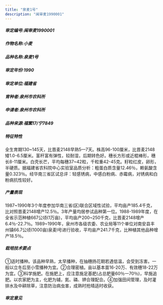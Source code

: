 ```yaml
---
title: "泉麦1号"
description: "闽审麦1990001"
---
```

##### 审定编号:闽审麦1990001

##### 作物名称:小麦

##### 品种名称:泉麦1号

##### 审定年份:1990

##### 审定单位:福建省

##### 育种者:泉州市农科所

##### 申请者:泉州市农科所

##### 品种来源:福繁17/宁7849

##### 特征特性
全生育期130~145天，比晋麦2148早熟5—7天。株高96-100厘米，比晋麦2148矮1.0-6.5厘米。茎秆富有弹性，较耐湿，后期转色好。穗长方形或近棍棒形，穗长8-11厘米。白壳长芒，平均每穗37~42粒，千粒重42-45克。籽粒红皮，卵形，半硬质。据福建省农科院中心实验室品质分析：粗蛋白质含量12.46％，赖氨酸含量0.323％。经华南三省区试总评：轻感锈病，中感白粉病、赤霉病，对锈病和白粉病抗性较好。

##### 产量表现
1987~1990年3个年度参加华南三省(区)联合区域性试验，平均亩产185.4千克，比对照晋麦2148增产12.5％。3年产量均居参试品种第一位。1988-1989年度，在全省示范种植667公顷(1万亩)，平均亩产200~250千克，比晋麦2148增产6.4％-22.7％。1989~1990年，泉州市各级农委、农业局等11个单位对南安县丰州镇66.7公顷(1000亩)泉麦l号进行验收，平均亩产241.7千克，比种植其他品种增产18.5％。

##### 栽培技术要点
 ①适时播种。该品种早熟，太早播种，在抽穗扬花期若遇低温，会受到冻害。一般以立冬后至小雪播种为宜。②合理密植。亩以基本苗16-20万、有效穗18-22万为宜。③科学施肥。在施肥上，应注意施足基肥(占总肥量60％一70％)，早施追肥。以农家肥为主，化肥为辅，氮、磷、钾合理配合。④加强田间管理，及时灌排水及中耕除草，注意防治病虫害，成熟时抢晴适时收获。

##### 审定意见

